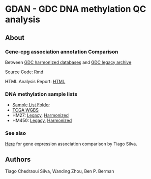 # GDAN - GDC DNA methylation QC analysis

## About

### Gene-cpg association annotation Comparison
Between [GDC harmonized databases](https://portal.gdc.cancer.gov/) and [GDC legacy archive](https://portal.gdc.cancer.gov/legacy-archive/search/f)

Source Code: [Rmd](https://github.com/zwdzwd/GDC_DNA_methylation_QC/blob/master/DNA_methylation_QC_417993.Rmd)

HTML Analysis Report: [HTML](https://rpubs.com/zhouwanding/417993)

### DNA methylation sample lists

- [Sample List Folder](https://github.com/zwdzwd/GDC_DNA_methylation_QC/tree/master/file_lists)
- [TCGA WGBS](https://github.com/zwdzwd/GDC_DNA_methylation_QC/blob/master/file_lists/20170509_37_TCGA_WGBS.tsv)
- HM27: [Legacy](https://github.com/zwdzwd/GDC_DNA_methylation_QC/blob/master/file_lists/20180410_GDC_manifest_legacy.tsv_HM27_lvl3.tsv), [Harmonized](https://github.com/zwdzwd/GDC_DNA_methylation_QC/blob/master/file_lists/20180410_GDC_manifest_legacy.tsv_HM27_lvl3.tsv)
- HM450: [Legacy](https://github.com/zwdzwd/GDC_DNA_methylation_QC/blob/master/file_lists/20180410_GDC_manifest_legacy.tsv_HM450_lvl3.tsv), [Harmonized](https://github.com/zwdzwd/GDC_DNA_methylation_QC/blob/master/file_lists/20180410_GDC_manifest_liftOver_workflow.tsv_HM450_lvl3.tsv)

### See also
[Here](https://github.com/tiagochst/GDC_DNA_methylation_QC) for gene expression association comparison by Tiago Silva.

## Authors
Tiago Chedraoui Silva, Wanding Zhou, Ben P. Berman


